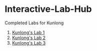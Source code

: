 # Interactive-Lab-Hub

Completed Labs for Kunlong

1. [Kunlong's Lab 1](//github.com/Kunlong1994/IDD_20Fall-Lab1)
2. [Kunlong's Lab 2](//github.com/Kunlong1994/-Interactive-Lab-Hub/tree/master/Lab2)
3. [Kunlong's Lab 3](//github.com/Kunlong1994/lab3/blob/master/Lab-03.md)
